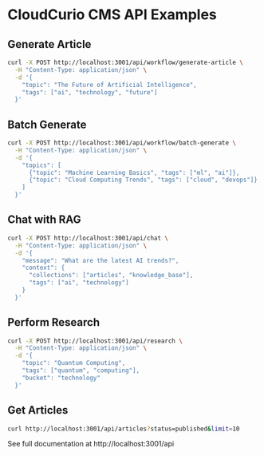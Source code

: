 # CloudCurio CMS API Examples

## Generate Article

```bash
curl -X POST http://localhost:3001/api/workflow/generate-article \
  -H "Content-Type: application/json" \
  -d '{
    "topic": "The Future of Artificial Intelligence",
    "tags": ["ai", "technology", "future"]
  }'
```

## Batch Generate

```bash
curl -X POST http://localhost:3001/api/workflow/batch-generate \
  -H "Content-Type: application/json" \
  -d '{
    "topics": [
      {"topic": "Machine Learning Basics", "tags": ["ml", "ai"]},
      {"topic": "Cloud Computing Trends", "tags": ["cloud", "devops"]}
    ]
  }'
```

## Chat with RAG

```bash
curl -X POST http://localhost:3001/api/chat \
  -H "Content-Type: application/json" \
  -d '{
    "message": "What are the latest AI trends?",
    "context": {
      "collections": ["articles", "knowledge_base"],
      "tags": ["ai", "technology"]
    }
  }'
```

## Perform Research

```bash
curl -X POST http://localhost:3001/api/research \
  -H "Content-Type: application/json" \
  -d '{
    "topic": "Quantum Computing",
    "tags": ["quantum", "computing"],
    "bucket": "technology"
  }'
```

## Get Articles

```bash
curl http://localhost:3001/api/articles?status=published&limit=10
```

See full documentation at http://localhost:3001/api

